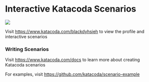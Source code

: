 # Interactive Katacoda Scenarios

[![](http://shields.katacoda.com/katacoda/blackdyhsieh/count.svg)](https://www.katacoda.com/blackdyhsieh "Get your profile on Katacoda.com")

Visit https://www.katacoda.com/blackdyhsieh to view the profile and interactive scenarios

### Writing Scenarios
Visit https://www.katacoda.com/docs to learn more about creating Katacoda scenarios

For examples, visit https://github.com/katacoda/scenario-example
